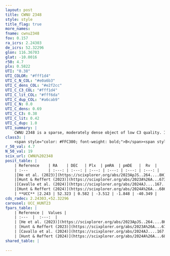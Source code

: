 ```yaml
---
layout: post
title: CWNU 2348
style: style
title_flag: true
more_names: 
fname: cwnu2348
fov: 0.157
ra_icrs: 2.24303
de_icrs: 52.32296
glon: 116.36703
glat: -10.0016
r50: 4.7
plx: 0.5822
UTI: "0.38"
UTI_COLOR: "#fff1d4"
UTI_C_N_COL: "#e0a6b3"
UTI_C_dens_COL: "#e2f2cc"
UTI_C_C3_COL: "#fff1d4"
UTI_C_lit_COL: "#fff6da"
UTI_C_dup_COL: "#a6cab9"
UTI_C_N: 0.0
UTI_C_dens: 0.69
UTI_C_C3: 0.38
UTI_C_lit: 0.42
UTI_C_dup: 1.0
UTI_summary: |
    CWNU 2348 is a sparse, moderately dense object of low C3 quality. It was recently reported in the literature.<br><br><span style="color: #99180f; font-weight: bold;">Warning: </span>contains less than 25 stars with <i>P>0.5</i> estimated.
class3: |
    <span style="color: #FFC300; font-weight: bold;">B</span><span style="color: red; font-weight: bold;">C</span>
r_50_val: 4.7
N_50_val: 19
scix_url: CWNU%202348
posit_table: |
    | Reference    | RA    | DEC   | Plx  | pmRA  | pmDE   |  Rv  |
    | :---         | :---: | :---: | :---: | :---: | :---: | :---: |
    |[He et al. (2023)](https://scixplorer.org/abs/2023ApJS..264....8H) | 2.249 | 52.329 | 0.616 | -3.544 | -1.837 | -- |
    |[Hunt & Reffert (2023)](https://scixplorer.org/abs/2023A%26A...673A.114H) | 2.245 | 52.337 | 0.608 | -3.527 | -1.864 | -- |
    |[Cavallo et al. (2024)](https://scixplorer.org/abs/2024AJ....167...12C) | 2.263 | 52.323 | 0.612 | -- | -- | -- |
    |[Hunt & Reffert (2024)](https://scixplorer.org/abs/2024A%26A...686A..42H) | 2.245 | 52.337 | 0.608 | -3.527 | -1.864 | -- |
    | **UCC** |2.243 | 52.323 | 0.582 | -3.512 | -1.848 | -40.349 | 
cds_radec: 2.24303,+52.32296
carousel: UCC_HUNT23
fpars_table: |
    | Reference |  Values |
    | :---  |  :---:  |
    | [He et al. (2023)](https://scixplorer.org/abs/2023ApJS..264....8H) | `A0=0.9, m-M=11.0, logAge=6.75` |
    | [Hunt & Reffert (2023)](https://scixplorer.org/abs/2023A%26A...673A.114H) | `AV50=0.393, diffAV50=0.98, MOD50=11.039, logAge50=7.42` |
    | [Cavallo et al. (2024)](https://scixplorer.org/abs/2024AJ....167...12C) | `AV50=0.42, dMod50=11.82, logAge50=7.48, [Fe/H]50=0.0` |
    | [Hunt & Reffert (2024)](https://scixplorer.org/abs/2024A%26A...686A..42H) | `MassJ=54.7401` |
shared_table: |
    
---
```

